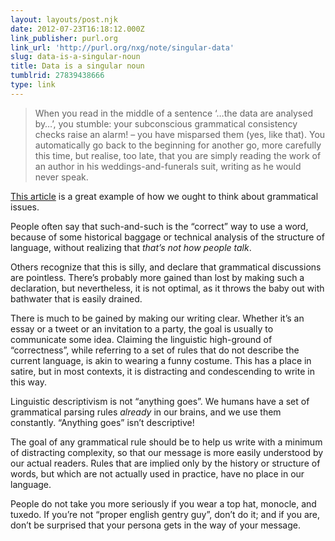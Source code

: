 ```yaml
---
layout: layouts/post.njk
date: 2012-07-23T16:18:12.000Z
link_publisher: purl.org
link_url: 'http://purl.org/nxg/note/singular-data'
slug: data-is-a-singular-noun
title: Data is a singular noun
tumblrid: 27839438666
type: link
---
```

<blockquote>
  <p>When you read in the middle of a sentence ‘&hellip;the data are analysed by&hellip;’, you stumble: your subconscious grammatical consistency checks raise an alarm! – you have misparsed them (yes, like that). You automatically go back to the beginning for another go, more carefully this time, but realise, too late, that you are simply reading the work of an author in his weddings-and-funerals suit, writing as he would never speak.</p>
</blockquote>

<p><a href="http://purl.org/nxg/note/singular-data">This article</a> is a great example of how we ought to think about grammatical issues.</p>

<p>People often say that such-and-such is the &ldquo;correct&rdquo; way to use a word, because of some historical baggage or technical analysis of the structure of language, without realizing that <em>that&rsquo;s not how people talk</em>.</p>

<p>Others recognize that this is silly, and declare that grammatical discussions are pointless.  There&rsquo;s probably more gained than lost by making such a declaration, but nevertheless, it is not optimal, as it throws the baby out with bathwater that is easily drained.</p>

<p>There is much to be gained by making our writing clear.  Whether it&rsquo;s an essay or a tweet or an invitation to a party, the goal is usually to communicate some idea.  Claiming the linguistic high-ground of &ldquo;correctness&rdquo;, while referring to a set of rules that do not describe the current language, is akin to wearing a funny costume.  This has a place in satire, but in most contexts, it is distracting and condescending to write in this way.</p>

<p>Linguistic descriptivism is not &ldquo;anything goes&rdquo;.  We humans have a set of grammatical parsing rules <em>already</em> in our brains, and we use them constantly.  &ldquo;Anything goes&rdquo; isn&rsquo;t descriptive!</p>

<p>The goal of any grammatical rule should be to help us write with a minimum of distracting complexity,  so that our message is more easily understood by our actual readers.  Rules that are implied only by the history or structure of words, but which are not actually used in practice, have no place in our language.</p>

<p>People do not take you more seriously if you wear a top hat, monocle, and tuxedo.  If you&rsquo;re not &ldquo;proper english gentry guy&rdquo;, don&rsquo;t do it; and if you are, don&rsquo;t be surprised that your persona gets in the way of your message.</p>
